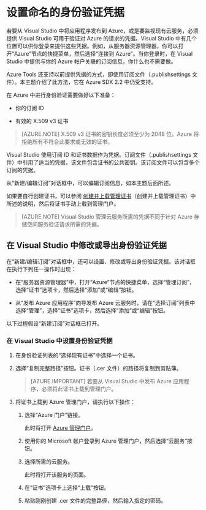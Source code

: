 <properties
   pageTitle="设置命名的身份验证凭据 | Azure"
   description="了解如何提供 Visual Studio 可用于验证对 Azure 的请求的凭据，以便从 Visual Studio 将应用程序发布到 Azure 或者监视现有云服务。"
   services="visual-studio-online"
   documentationCenter="na"
   authors="TomArcher"
   manager="douge"
   editor="" />
<tags
   ms.service="multiple"
   ms.date="04/18/2016"
   wacn.date="05/16/2016" />

# 设置命名的身份验证凭据

若要从 Visual Studio 中将应用程序发布到 Azure，或是要监视现有云服务，必须提供 Visual Studio 可用于验证对 Azure 的请求的凭据。Visual Studio 中有几个位置可以供你登录来提供这些凭据。例如，从服务器资源管理器，你可以打开“Azure”节点的快捷菜单，然后选择“连接到 Azure”。当你登录时，在 Visual Studio 中提供与你的 Azure 帐户关联的订阅信息，你什么也不需要做。

Azure Tools 还支持以前提供凭据的方式，即使用订阅文件（.publishsettings 文件）。本主题介绍了此方法，它在 Azure SDK 2.2 中仍受支持。

在 Azure 中进行身份验证需要做好以下准备：

- 你的订阅 ID

- 有效的 X.509 v3 证书

>[AZURE.NOTE] X.509 v3 证书的密钥长度必须至少为 2048 位。Azure 将拒绝所有不符合此要求或无效的证书。

Visual Studio 使用订阅 ID 和证书数据作为凭据。订阅文件（.publishsettings 文件）中引用了适当的凭据，该文件包含证书的公共密钥。该订阅文件可以包含多个订阅的凭据。

从“新建/编辑订阅”对话框中，可以编辑订阅信息，如本主题后面所述。

如果要自行创建证书，可以参阅 [创建并上载管理证书](/documentation/articles/cloud-services-certs-create/)（创建并上载管理证书）中所述的说明，然后将证书手动上载到管理门户。

>[AZURE.NOTE] Visual Studio 管理云服务所需的凭据不同于针对 Azure 存储空间服务验证请求所需的凭据。

## 在 Visual Studio 中修改或导出身份验证凭据

在“新建/编辑订阅”对话框中，还可以设置、修改或导出身份验证凭据。该对话框在执行下列任一操作时出现：

- 在“服务器资源管理器”中，打开“Azure”节点的快捷菜单，选择“管理订阅”，选择“证书”选项卡，然后选择“添加”或“编辑”按钮。

- 从“发布 Azure 应用程序”向导发布 Azure 云服务时，请在“选择订阅”列表中选择“管理”，选择“证书”选项卡，然后选择“添加”或“编辑”按钮。

以下过程假设“新建订阅”对话框已打开。

### 在 Visual Studio 中设置身份验证凭据

1. 在身份验证列表的“选择现有证书”中选择一个证书。

1. 选择“复制完整路径”按钮。证书（.cer 文件）的路径将复制到剪贴簿。

    >[AZURE.IMPORTANT] 若要从 Visual Studio 中发布 Azure 应用程序，必须将此证书上载到管理门户。

1. 将证书上载到 Azure 管理门户，请执行以下操作：

    1. 选择“Azure 门户”链接。

         此时将打开 [Azure 管理门户](http://go.microsoft.com/fwlink/?LinkID=213885)。

    1. 使用你的 Microsoft 帐户登录到 Azure 管理门户，然后选择“云服务”按钮。

    1. 选择所需的云服务。

        此时将打开该服务的页面。

    1. 在“证书”选项卡上选择“上载”按钮。

    1. 粘贴刚刚创建 .cer 文件的完整路径，然后输入指定的密码。

<!---HONumber=Mooncake_0509_2016-->